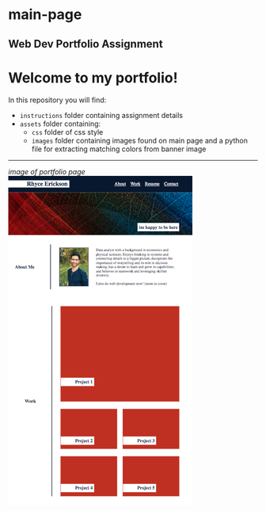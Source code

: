 # main-page
## Web Dev Portfolio Assignment

# Welcome to my portfolio! 

In this repository you will find:
* `instructions` folder containing assignment details
* `assets` folder containing:
    * `css` folder of css style
    * `images` folder containing images found on main page and a python file for extracting matching colors from banner image
----
*image of portfolio page*  
![image of portfolio page](portfolio_page.png)